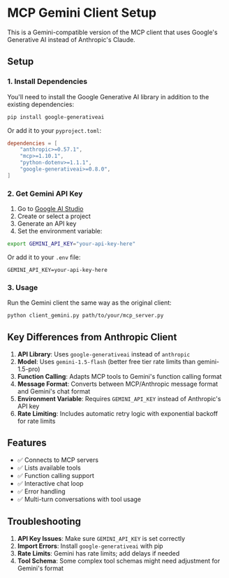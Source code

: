 # MCP Gemini Client Setup

This is a Gemini-compatible version of the MCP client that uses Google's Generative AI instead of Anthropic's Claude.

## Setup

### 1. Install Dependencies

You'll need to install the Google Generative AI library in addition to the existing dependencies:

```bash
pip install google-generativeai
```

Or add it to your `pyproject.toml`:

```toml
dependencies = [
    "anthropic>=0.57.1",
    "mcp>=1.10.1", 
    "python-dotenv>=1.1.1",
    "google-generativeai>=0.8.0",
]
```

### 2. Get Gemini API Key

1. Go to [Google AI Studio](https://aistudio.google.com/)
2. Create or select a project
3. Generate an API key
4. Set the environment variable:

```bash
export GEMINI_API_KEY="your-api-key-here"
```

Or add it to your `.env` file:

```
GEMINI_API_KEY=your-api-key-here
```

### 3. Usage

Run the Gemini client the same way as the original client:

```bash
python client_gemini.py path/to/your/mcp_server.py
```

## Key Differences from Anthropic Client

1. **API Library**: Uses `google-generativeai` instead of `anthropic`
2. **Model**: Uses `gemini-1.5-flash` (better free tier rate limits than gemini-1.5-pro)
3. **Function Calling**: Adapts MCP tools to Gemini's function calling format
4. **Message Format**: Converts between MCP/Anthropic message format and Gemini's chat format
5. **Environment Variable**: Requires `GEMINI_API_KEY` instead of Anthropic's API key
6. **Rate Limiting**: Includes automatic retry logic with exponential backoff for rate limits

## Features

- ✅ Connects to MCP servers
- ✅ Lists available tools
- ✅ Function calling support
- ✅ Interactive chat loop
- ✅ Error handling
- ✅ Multi-turn conversations with tool usage

## Troubleshooting

1. **API Key Issues**: Make sure `GEMINI_API_KEY` is set correctly
2. **Import Errors**: Install `google-generativeai` with pip
3. **Rate Limits**: Gemini has rate limits; add delays if needed
4. **Tool Schema**: Some complex tool schemas might need adjustment for Gemini's format
